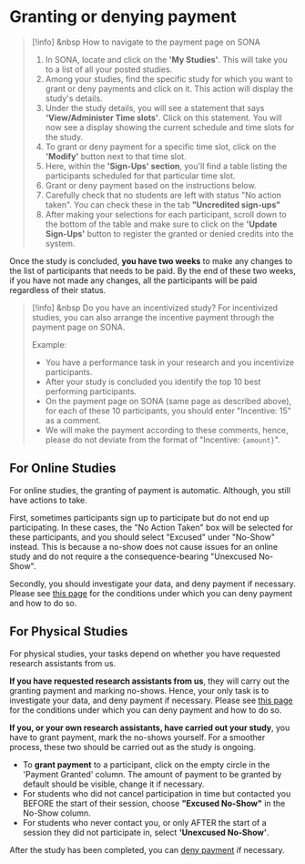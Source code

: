 
# Granting or denying payment

>[!info] <i class="fa-solid fa-info"></i> &nbsp How to navigate to the payment page on SONA 
>
>1. In SONA, locate and click on the **'My Studies'**. This will take you to a list of all your posted studies. 
>2. Among your studies, find the specific study for which you want to grant or deny payments and click on it. This action will display the study's details.
>3. Under the study details, you will see a statement that says **'View/Administer Time slots'**. Click on this statement. You will now see a display showing the current schedule and time slots for the study.
>3. To grant or deny payment for a specific time slot, click on the **'Modify'** button next to that time slot.
>4. Here, within the **'Sign-Ups' section**, you'll find a table listing the participants scheduled for that particular time slot.
>5. Grant or deny payment based on the instructions below.
>6. Carefully check that no students are left with status "No action taken". You can check these in the tab **"Uncredited sign-ups"**
>7. After making your selections for each participant, scroll down to the bottom of the table and make sure to click on the **'Update Sign-Ups'** button to register the granted or denied credits into the system.

Once the study is concluded, **you have two weeks** to make any changes to the list of participants that needs to be paid. By the end of these two weeks, if you have not made any changes, all the participants will be paid regardless of their status.

>[!info] <i class="fa-solid fa-info"></i> &nbsp Do you have an incentivized study? 
> For incentivized studies, you can also arrange the incentive payment through the payment page on SONA. 
>
> Example: 
> 
> - You have a performance task in your research and you incentivize participants.
> - After your study is concluded you identify the top 10 best performing participants. 
> - On the payment page on SONA (same page as described above), for each of these 10 participants, you should enter "Incentive: 15" as a comment. 
> - We will make the payment according to these comments, hence, please do not deviate from the format of "Incentive: `{amount}`".


## For Online Studies

For online studies, the granting of payment is automatic. Although, you still have actions to take.

First, sometimes participants sign up to participate but do not end up participating. In these cases, the "No Action Taken" box will be selected for these participants, and you should select "Excused" under "No-Show" instead. This is because a no-show does not cause issues for an online study and do not require a the consequence-bearing "Unexcused No-Show".

Secondly, you should investigate your data, and deny payment if necessary. Please see [this page](denying-payment) for the conditions under which you can deny payment and how to do so.

## For Physical Studies

For physical studies, your tasks depend on whether you have requested research assistants from us. 

**If you have requested research assistants from us**, they will carry out the granting payment and marking no-shows. Hence, your only task is to investigate your data, and deny payment if necessary. Please see [this page](denying-payment) for the conditions under which you can deny payment and how to do so.

**If you, or your own research assistants, have carried out your study**, you have to grant payment, mark the no-shows yourself. For a smoother process, these two should be carried out as the study is ongoing.

- To **grant payment** to a participant, click on the empty circle in the 'Payment Granted' column. The amount of payment to be granted by default should be visible, change it if necessary.
- For students who did not cancel participation in time but contacted you BEFORE the start of their session, choose **"Excused No-Show"** in the No-Show column.
- For students who never contact you, or only AFTER the start of a session they did not participate in, select **'Unexcused No-Show'**.

After the study has been completed, you can [deny payment](denying-payment) if necessary.
